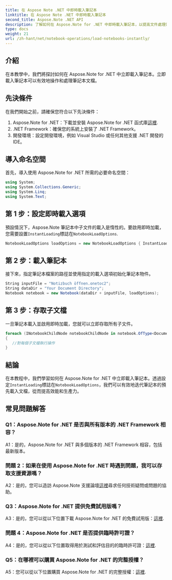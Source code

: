```yaml
---
title: 在 Aspose Note .NET 中即時載入筆記本
linktitle: 在 Aspose Note .NET 中即時載入筆記本
second_title: Aspose.Note .NET API
description: 了解如何在 Aspose.Note for .NET 中即時載入筆記本，以提高文件處理效率和生產力。
type: docs
weight: 21
url: /zh-hant/net/notebook-operations/load-notebooks-instantly/
---
```

## 介紹

在本教學中，我們將探討如何在 Aspose.Note for .NET 中立即載入筆記本。立即載入筆記本可以有效地操作和處理筆記本文檔。

## 先決條件

在我們開始之前，請確保您符合以下先決條件：

1.  Aspose.Note for .NET：下載並安裝 Aspose.Note for .NET 函式庫[這裡](https://releases.aspose.com/note/net/).
2. .NET Framework：確保您的系統上安裝了 .NET Framework。
3. 開發環境：設定開發環境，例如 Visual Studio 或任何其他支援 .NET 開發的 IDE。

## 導入命名空間

首先，導入使用 Aspose.Note for .NET 所需的必要命名空間：

```csharp
using System;
using System.Collections.Generic;
using System.Linq;
using System.Text;
```

## 第 1 步：設定即時載入選項

預設情況下，Aspose.Note 筆記本中子文件的載入是惰性的。要啟用即時加載，您需要設置`InstantLoading`標誌在`NotebookLoadOptions`.

```csharp
NotebookLoadOptions loadOptions = new NotebookLoadOptions { InstantLoading = true };
```

## 第 2 步：載入筆記本

接下來，指定筆記本檔案的路徑並使用指定的載入選項初始化筆記本物件。

```csharp
String inputFile = "Notizbuch öffnen.onetoc2";
String dataDir = "Your Document Directory";
Notebook notebook = new Notebook(dataDir + inputFile, loadOptions);
```

## 第 3 步：存取子文檔

一旦筆記本載入並啟用即時加載，您就可以立即存取所有子文件。

```csharp
foreach (INotebookChildNode notebookChildNode in notebook.OfType<Document>()) 
{
   //對每個子文檔執行操作
}
```

## 結論

在本教程中，我們學習如何在 Aspose.Note for .NET 中立即載入筆記本。透過設定`InstantLoading`標誌在`NotebookLoadOptions`，我們可以有效地迭代筆記本的預先載入文檔，從而提高效能和生產力。

## 常見問題解答

### Q1：Aspose.Note for .NET 是否與所有版本的 .NET Framework 相容？

A1：是的，Aspose.Note for .NET 與多個版本的 .NET Framework 相容，包括最新版本。

### 問題 2：如果在使用 Aspose.Note for .NET 時遇到問題，我可以存取支援資源嗎？

 A2：是的，您可以造訪 Aspose.Note 支援論壇[這裡](https://forum.aspose.com/c/note/28)尋求任何技術疑問或問題的協助。

### Q3：Aspose.Note for .NET 提供免費試用版嗎？

 A3：是的，您可以從以下位置下載 Aspose.Note for .NET 的免費試用版：[這裡](https://releases.aspose.com/).

### 問題 4：Aspose.Note for .NET 是否提供臨時許可證？

 A4：是的，您可以從以下位置取得用於測試和評估目的的臨時許可證：[這裡](https://purchase.aspose.com/temporary-license/).

### Q5：在哪裡可以購買 Aspose.Note for .NET 的完整授權？

 A5：您可以從以下位置購買 Aspose.Note for .NET 的完整授權：[這裡](https://purchase.aspose.com/buy).